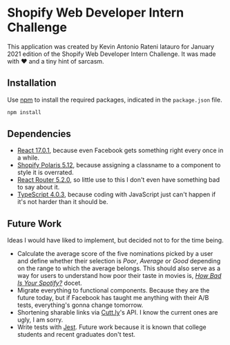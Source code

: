# Shopify Web Developer Intern Challenge

This application was created by Kevin Antonio Rateni Iatauro for January 2021 edition of the Shopify Web Developer Intern Challenge. It was made with :heart: and a tiny hint of sarcasm.

## Installation
Use [npm](https://www.npmjs.com/) to install the required packages, indicated in the ```package.json``` file.

```bash
npm install
```

## Dependencies

- [React 17.0.1](https://reactjs.org/), because even Facebook gets something right every once in a while.
- [Shopify Polaris 5.12](https://polaris.shopify.com/), because assigning a classname to a component to style it is overrated.
- [React Router 5.2.0](https://reactrouter.com/), so little use to this I don't even have something bad to say about it.
- [TypeScript 4.0.3](https://www.typescriptlang.org/), because coding with JavaScript just can't happen if it's not harder than it should be.

## Future Work

Ideas I would have liked to implement, but decided not to for the time being.

- Calculate the average score of the five nominations picked by a user and define whether their selection is _Poor_, _Average_ or _Good_ depending on the range to which the average belongs. This should also serve as a way for users to understand how poor their taste in movies is, [_How Bad Is Your Spotify?_](https://pudding.cool/2020/12/judge-my-spotify/) docet.
- Migrate everything to functional components. Because they are the future today, but if Facebook has taught me anything with their A/B tests, everything's gonna change tomorrow.
- Shortening sharable links via [Cutt.ly](https://cutt.ly/)'s API. I know the current ones are ugly, I am sorry.
- Write tests with [Jest](jestjs.io). Future work because it is known that college students and recent graduates don't test.
